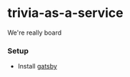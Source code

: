 # trivia-as-a-service
We're really board

### Setup

- Install [gatsby](https://www.gatsbyjs.org/docs/quick-start)
